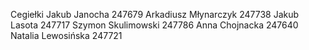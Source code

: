 Cegiełki
Jakub Janocha 247679
Arkadiusz Młynarczyk 247738
Jakub Lasota 247717
Szymon Skulimowski 247786
Anna Chojnacka 247640
Natalia Lewosińska 247721